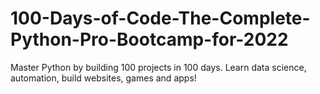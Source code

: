 # 100-Days-of-Code-The-Complete-Python-Pro-Bootcamp-for-2022
Master Python by building 100 projects in 100 days. Learn data science, automation, build websites, games and apps! 
